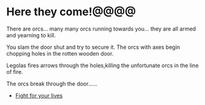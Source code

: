 # **Here they come!@@@@**

 There are orcs... many many orcs running towards you... they are all armed and yearning to kill.

 You slam the door shut and try to secure it.  The orcs with axes begin chopping holes in the rotten wooden door.

 Legolas fires arrows through the holes,killing the unfortunate orcs in the line of fire.

 The orcs break through the door......

 - [Fight for your lives](../17/17.md)
 
